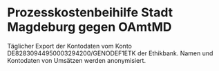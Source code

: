 Prozesskostenbeihilfe Stadt Magdeburg gegen OAmtMD
=======================================

Täglicher Export der Kontodaten vom Konto DE82830944950003294200/GENODEF1ETK der Ethikbank.
Namen und Kontodaten von Umsätzen werden anonymisiert.

